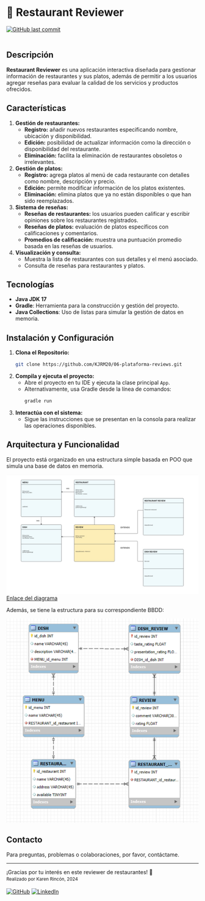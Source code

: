 # 🍱 Restaurant Reviewer
[![GitHub last commit](https://img.shields.io/github/last-commit/KJRM20/06-plataforma-reviews)](#)<br><br>

## Descripción
**Restaurant Reviewer** es una aplicación interactiva diseñada para gestionar información de restaurantes y sus platos, además de permitir a los usuarios agregar reseñas para evaluar la calidad de los servicios y productos ofrecidos.

## Características
1. **Gestión de restaurantes:**
   - **Registro:** añadir nuevos restaurantes especificando nombre, ubicación y disponibilidad.
   - **Edición:** posibilidad de actualizar información como la dirección o disponibilidad del restaurante.
   - **Eliminación:** facilita la eliminación de restaurantes obsoletos o irrelevantes.
2. **Gestión de platos:**
   - **Registro:** agrega platos al menú de cada restaurante con detalles como nombre, descripción y precio.
   - **Edición:** permite modificar información de los platos existentes.
   - **Eliminación:** elimina platos que ya no están disponibles o que han sido reemplazados.
3. **Sistema de reseñas:**
    - **Reseñas de restaurantes:** los usuarios pueden calificar y escribir opiniones sobre los restaurantes registrados.
    - **Reseñas de platos:** evaluación de platos específicos con calificaciones y comentarios.
    - **Promedios de calificación:** muestra una puntuación promedio basada en las reseñas de usuarios.
4. **Visualización y consulta:**
    - Muestra la lista de restaurantes con sus detalles y el menú asociado.
    - Consulta de reseñas para restaurantes y platos.

## Tecnologías
- **Java JDK 17**
- **Gradle**: Herramienta para la construcción y gestión del proyecto.
- **Java Collections**: Uso de listas para simular la gestión de datos en memoria.

## Instalación y Configuración
1. **Clona el Repositorio:**
   ```bash
   git clone https://github.com/KJRM20/06-plataforma-reviews.git
   ```
2. **Compila y ejecuta el proyecto:**
    - Abre el proyecto en tu IDE y ejecuta la clase principal ```App```.
    - Alternativamente, usa Gradle desde la línea de comandos:
      ```bash
      gradle run
      ```
3. **Interactúa con el sistema:**
    - Sigue las instrucciones que se presentan en la consola para realizar las operaciones disponibles.

## Arquitectura y Funcionalidad
El proyecto está organizado en una estructura simple basada en POO que simula una base de datos en memoria.

![Diagrama de clases](assets/DiagramaClases.jpg)
[Enlace del diagrama](https://miro.com/app/board/uXjVLzSamIM=/?share_link_id=10613882267)

Además, se tiene la estructura para su correspondiente BBDD:

![Modelo relacional](assets/ModeloRelacional.png)

## Contacto
Para preguntas, problemas o colaboraciones, por favor, contáctame.

-----

¡Gracias por tu interés en este reviewer de restaurantes! 🎉
<br><small>Realizado por Karen Rincón, 2024</small><br><br>
[![GitHub](https://img.shields.io/badge/GitHub-100000?style=for-the-badge&logo=github&logoColor=white)](https://github.com/KJRM20)
[![LinkedIn](https://img.shields.io/badge/LinkedIn-100000?style=for-the-badge&logo=linkedin&logoColor=white)](https://www.linkedin.com/in/karen-rincon/) 